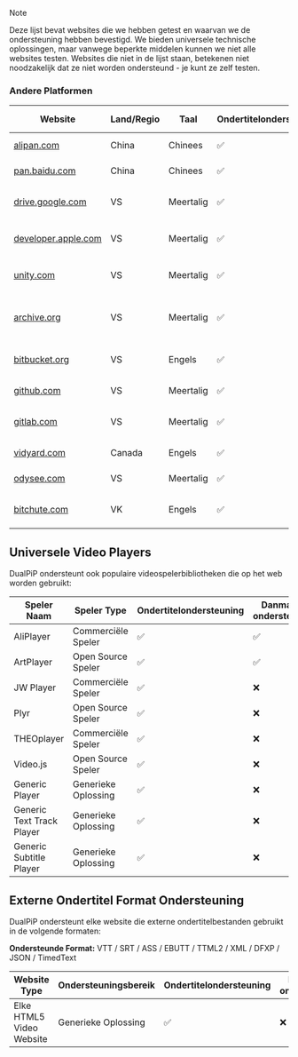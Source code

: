 > [!NOTE]
> Deze lijst bevat websites die we hebben getest en waarvan we de ondersteuning hebben bevestigd. We bieden universele technische oplossingen, maar vanwege beperkte middelen kunnen we niet alle websites testen. Websites die niet in de lijst staan, betekenen niet noodzakelijk dat ze niet worden ondersteund - je kunt ze zelf testen.

### Andere Platformen

| Website                                                                       | Land/Regio | Taal      | Ondertitelondersteuning | Danmaku-ondersteuning | Beschrijving                                                                           |
| ----------------------------------------------------------------------------- | ---------- | --------- | ----------------------- | --------------------- | -------------------------------------------------------------------------------------- |
| <a href="https://alipan.com" target="_blank">alipan.com</a>                   | China      | Chinees   | ✅                      | ❌                    | Een cloudopslagservice van Alibaba                                                     |
| <a href="https://pan.baidu.com" target="_blank">pan.baidu.com</a>             | China      | Chinees   | ✅                      | ❌                    | Een persoonlijke cloudopslagservice van Baidu                                          |
| <a href="https://drive.google.com" target="_blank">drive.google.com</a>       | VS         | Meertalig | ✅                      | ❌                    | Een cloudopslag- en bestandssynchronisatieservice van Google                           |
| <a href="https://developer.apple.com" target="_blank">developer.apple.com</a> | VS         | Meertalig | ✅                      | ❌                    | De officiële ontwikkelaarswebsite van Apple Inc.                                       |
| <a href="https://unity.com" target="_blank">unity.com</a>                     | VS         | Meertalig | ✅                      | ❌                    | De officiële website van het realtime 3D-ontwikkelplatform Unity                       |
| <a href="https://archive.org" target="_blank">archive.org</a>                 | VS         | Meertalig | ✅                      | ❌                    | Een non-profit digitale bibliotheek met een enorme collectie gedigitaliseerd materiaal |
| <a href="https://bitbucket.org" target="_blank">bitbucket.org</a>             | VS         | Engels    | ✅                      | ❌                    | Een samenwerkingsplatform voor softwareontwikkelingsprojecten                          |
| <a href="https://github.com" target="_blank">github.com</a>                   | VS         | Meertalig | ✅                      | ❌                    | Een code-hostingplatform voor softwareontwikkeling                                     |
| <a href="https://gitlab.com" target="_blank">gitlab.com</a>                   | VS         | Meertalig | ✅                      | ❌                    | Een platform voor softwareontwikkeling en samenwerking                                 |
| <a href="https://vidyard.com" target="_blank">vidyard.com</a>                 | Canada     | Engels    | ✅                      | ❌                    | Een video marketing- en verkoopplatform voor bedrijven                                 |
| <a href="https://odysee.com" target="_blank">odysee.com</a>                   | VS         | Meertalig | ✅                      | ❌                    | Een videodeelsite gebouwd op het LBRY-netwerk                                          |
| <a href="https://bitchute.com" target="_blank">bitchute.com</a>               | VK         | Engels    | ✅                      | ❌                    | Een videodeeldienst die gebruikmaakt van P2P-technologie                               |

## Universele Video Players

DualPiP ondersteunt ook populaire videospelerbibliotheken die op het web worden gebruikt:

| Speler Naam               | Speler Type         | Ondertitelondersteuning | Danmaku-ondersteuning |
| ------------------------- | ------------------- | ----------------------- | --------------------- |
| AliPlayer                 | Commerciële Speler  | ✅                      | ✅                    |
| ArtPlayer                 | Open Source Speler  | ✅                      | ✅                    |
| JW Player                 | Commerciële Speler  | ✅                      | ❌                    |
| Plyr                      | Open Source Speler  | ✅                      | ❌                    |
| THEOplayer                | Commerciële Speler  | ✅                      | ❌                    |
| Video.js                  | Open Source Speler  | ✅                      | ❌                    |
| Generic Player            | Generieke Oplossing | ✅                      | ❌                    |
| Generic Text Track Player | Generieke Oplossing | ✅                      | ❌                    |
| Generic Subtitle Player   | Generieke Oplossing | ✅                      | ❌                    |

## Externe Ondertitel Format Ondersteuning

DualPiP ondersteunt elke website die externe ondertitelbestanden gebruikt in de volgende formaten:

**Ondersteunde Format:** VTT / SRT / ASS / EBUTT / TTML2 / XML / DFXP / JSON / TimedText

| Website Type             | Ondersteuningsbereik | Ondertitelondersteuning | Danmaku-ondersteuning |
| ------------------------ | -------------------- | ----------------------- | --------------------- |
| Elke HTML5 Video Website | Generieke Oplossing  | ✅                      | ❌                    |
